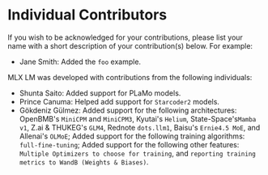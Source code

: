 # Individual Contributors

If you wish to be acknowledged for your contributions, please list your name
with a short description of your contribution(s) below. For example:

- Jane Smith: Added the `foo` example.

MLX LM was developed with contributions from the following individuals:

- Shunta Saito: Added support for PLaMo models.
- Prince Canuma: Helped add support for `Starcoder2` models.
- Gökdeniz Gülmez: Added support for the following architectures: OpenBMB's `MiniCPM` and `MiniCPM3`, Kyutai's `Helium`, State-Space's`Mamba v1`, Z.ai & THUKEG's `GLM4`, Rednote `dots.llm1`, Baisu's `Ernie4.5 MoE`, and Allenai's `OLMoE`; Added support for the following training algorithms: `full-fine-tuning`; Added support for the following other features: `Multiple Optimizers to choose for training`, and `reporting training metrics to WandB (Weights & Biases)`.
